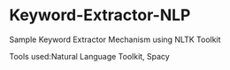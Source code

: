 # Keyword-Extractor-NLP

Sample Keyword Extractor Mechanism using NLTK Toolkit

Tools used:Natural Language Toolkit, Spacy

